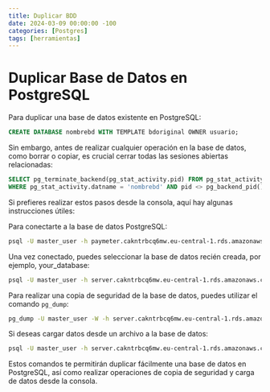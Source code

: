```yaml
---
title: Duplicar BDD
date: 2024-03-09 00:00:00 -100
categories: [Postgres]
tags: [herramientas]
---
```


# Duplicar Base de Datos en PostgreSQL

Para duplicar una base de datos existente en PostgreSQL:

```sql
CREATE DATABASE nombrebd WITH TEMPLATE bdoriginal OWNER usuario;
```

Sin embargo, antes de realizar cualquier operación en la base de datos, como borrar o copiar, es crucial cerrar todas las sesiones abiertas relacionadas:

```sql
SELECT pg_terminate_backend(pg_stat_activity.pid) FROM pg_stat_activity 
WHERE pg_stat_activity.datname = 'nombrebd' AND pid <> pg_backend_pid();
```

Si prefieres realizar estos pasos desde la consola, aquí hay algunas instrucciones útiles:

Para conectarte a la base de datos PostgreSQL:

```bash
psql -U master_user -h paymeter.cakntrbcq6mw.eu-central-1.rds.amazonaws.com -d postgres
```

Una vez conectado, puedes seleccionar la base de datos recién creada, por ejemplo, your_database:

```bash
psql -U master_user -h server.cakntrbcq6mw.eu-central-1.rds.amazonaws.com -d your_database
```

Para realizar una copia de seguridad de la base de datos, puedes utilizar el comando `pg_dump`:

```bash
pg_dump -U master_user -W -h server.cakntrbcq6mw.eu-central-1.rds.amazonaws.com your_database > your_database.dump
```

Si deseas cargar datos desde un archivo a la base de datos:

```bash
psql -U master_user -h server.cakntrbcq6mw.eu-central-1.rds.amazonaws.com  your_database < your_database.dump
```

Estos comandos te permitirán duplicar fácilmente una base de datos en PostgreSQL, así como realizar operaciones de copia de seguridad y carga de datos desde la consola.